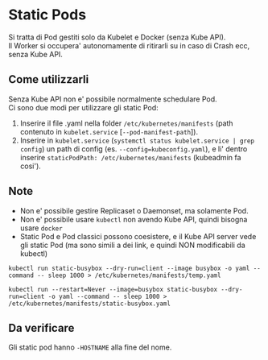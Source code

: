 Static Pods
===========

Si tratta di Pod gestiti solo da Kubelet e Docker (senza Kube API).  
Il Worker si occupera' autonomamente di ritirarli su in caso di Crash ecc, senza Kube API.

Come utilizzarli
----------------

Senza Kube API non e' possibile normalmente schedulare Pod.  
Ci sono due modi per utilizzare gli static Pod:
1. Inserire il file .yaml nella folder `/etc/kubernetes/manifests` (path contenuto in `kubelet.service` [`--pod-manifest-path`]).
2. Inserire in `kubelet.service` (`systemctl status kubelet.service | grep config`) un path di config (es. `--config=kubeconfig.yaml`), e li' dentro inserire `staticPodPath: /etc/kubernetes/manifests` (kubeadmin fa cosi').

Note
----

- Non e' possibile gestire Replicaset o Daemonset, ma solamente Pod.
- Non e' possibile usare `kubectl` non avendo Kube API, quindi bisogna usare `docker`
- Static Pod e Pod classici possono coesistere, e il Kube API server vede gli static Pod (ma sono simili a dei link, e quindi NON modificabili da kubectl)
```
kubectl run static-busybox --dry-run=client --image busybox -o yaml --command -- sleep 1000 > /etc/kubernetes/manifests/temp.yaml

kubectl run --restart=Never --image=busybox static-busybox --dry-run=client -o yaml --command -- sleep 1000 > /etc/kubernetes/manifests/static-busybox.yaml
```

Da verificare
-------------

Gli static pod hanno `-HOSTNAME` alla fine del nome.